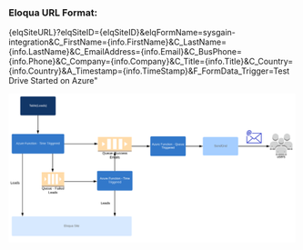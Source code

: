
### Eloqua URL Format:  
{elqSiteURL}?elqSiteID={elqSiteID}&elqFormName=sysgain-integration&C_FirstName={info.FirstName}&C_LastName={info.LastName}&C_EmailAddress={info.Email}&C_BusPhone={info.Phone}&C_Company={info.Company}&C_Title={info.Title}&C_Country={info.Country}&A_Timestamp={info.TimeStamp}&F_FormData_Trigger=Test Drive Started on Azure"

![Alt text](intgration.png?raw=true "Architecture Diagram")
